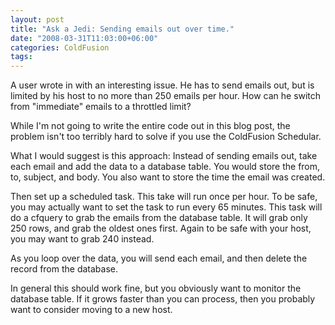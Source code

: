 ```yaml
---
layout: post
title: "Ask a Jedi: Sending emails out over time."
date: "2008-03-31T11:03:00+06:00"
categories: ColdFusion 
tags: 
---
```


A user wrote in with an interesting issue. He has to send emails out, but is limited by his host to no more than 250 emails per hour. How can he switch from "immediate" emails to a throttled limit?

While I'm not going to write the entire code out in this blog post, the problem isn't too terribly hard to solve if you use the ColdFusion Schedular. 

What I would suggest is this approach: Instead of sending emails out, take each email and add the data to a database table. You would store the from, to, subject, and body. You also want to store the time the email was created.

Then set up a scheduled task. This take will run once per hour. To be safe, you may actually want to set the task to run every 65 minutes. This task will do a cfquery to grab the emails from the database table. It will grab only 250 rows, and grab the oldest ones first. Again to be safe with your host, you may want to grab 240 instead.

As you loop over the data, you will send each email, and then delete the record from the database. 

In general this should work fine, but you obviously want to monitor the database table. If it grows faster than you can process, then you probably want to consider moving to a new host.